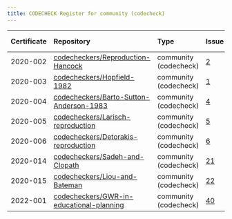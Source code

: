 ```yaml
---
title: CODECHECK Register for community (codecheck)
---
```



|Certificate |Repository                               |Type                  |Issue |Report                                 |Check date |
|:-------|:--------------------------------|:------------------|:---|:--------------------------|:----------|
|2020-002    |[codecheckers/Reproduction-Hancock](https://github.com/codecheckers/Reproduction-Hancock)|community (codecheck) |[2](https://github.com/codecheckers/register/issues/2)|http://doi.org/10.5281/zenodo.3750741  |2020-04-13 |
|2020-003    |[codecheckers/Hopfield-1982](https://github.com/codecheckers/Hopfield-1982)|community (codecheck) |[1](https://github.com/codecheckers/register/issues/1)|https://doi.org/10.5281/zenodo.3741797 |2020-04-06 |
|2020-004    |[codecheckers/Barto-Sutton-Anderson-1983](https://github.com/codecheckers/Barto-Sutton-Anderson-1983)|community (codecheck) |[4](https://github.com/codecheckers/register/issues/4)|https://doi.org/10.5281/zenodo.3827371 |2020-05-14 |
|2020-005    |[codecheckers/Larisch-reproduction](https://github.com/codecheckers/Larisch-reproduction)|community (codecheck) |[5](https://github.com/codecheckers/register/issues/5)|https://doi.org/10.5281/zenodo.3959175 |2020-07-23 |
|2020-006    |[codecheckers/Detorakis-reproduction](https://github.com/codecheckers/Detorakis-reproduction)|community (codecheck) |[6](https://github.com/codecheckers/register/issues/6)|https://doi.org/10.5281/zenodo.3948353 |2020-07-16 |
|2020-014    |[codecheckers/Sadeh-and-Clopath](https://github.com/codecheckers/Sadeh-and-Clopath)|community (codecheck) |[21](https://github.com/codecheckers/register/issues/21)|https://doi.org/10.5281/zenodo.3967326 |2020-07-28 |
|2020-015    |[codecheckers/Liou-and-Bateman](https://github.com/codecheckers/Liou-and-Bateman)|community (codecheck) |[22](https://github.com/codecheckers/register/issues/22)|https://doi.org/10.5281/zenodo.3978402 |2020-08-04 |
|2022-001    |[codecheckers/GWR-in-educational-planning](https://github.com/codecheckers/GWR-in-educational-planning)|community (codecheck) |[40](https://github.com/codecheckers/register/issues/40)|https://doi.org/10.5281/zenodo.6040066 |2022-01-19 |
